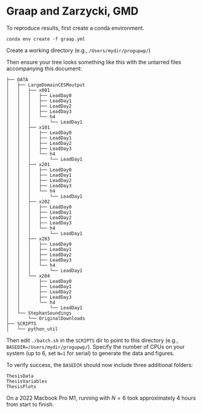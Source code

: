# Graap and Zarzycki, GMD

To reproduce results, first create a conda environment.

```
conda env create -f graap.yml
```

Create a working directory (e.g., `/Users/mydir/progupwp/`)

Then ensure your tree looks something like this with the untarred files accompanying this document:

```
├── DATA
│   ├── LargeDomainCESMoutput
│   │   ├── x001
│   │   │   ├── LeadDay0
│   │   │   ├── LeadDay1
│   │   │   ├── LeadDay2
│   │   │   ├── LeadDay3
│   │   │   └── h4
│   │   │       └── LeadDay1
│   │   ├── x101
│   │   │   ├── LeadDay0
│   │   │   ├── LeadDay1
│   │   │   ├── LeadDay2
│   │   │   ├── LeadDay3
│   │   │   └── h4
│   │   │       └── LeadDay1
│   │   ├── x201
│   │   │   ├── LeadDay0
│   │   │   ├── LeadDay1
│   │   │   ├── LeadDay2
│   │   │   ├── LeadDay3
│   │   │   └── h4
│   │   │       └── LeadDay1
│   │   ├── x202
│   │   │   ├── LeadDay0
│   │   │   ├── LeadDay1
│   │   │   ├── LeadDay2
│   │   │   ├── LeadDay3
│   │   │   └── h4
│   │   │       └── LeadDay1
│   │   ├── x203
│   │   │   ├── LeadDay0
│   │   │   ├── LeadDay1
│   │   │   ├── LeadDay2
│   │   │   ├── LeadDay3
│   │   │   └── h4
│   │   │       └── LeadDay1
│   │   └── x204
│   │       ├── LeadDay0
│   │       ├── LeadDay1
│   │       ├── LeadDay2
│   │       ├── LeadDay3
│   │       └── h4
│   │           └── LeadDay1
│   └── StephanSoundings
│       └── OriginalDownloads
├── SCRIPTS
│   └── python_util
```

Then edit `./batch.sh` in the `SCRIPTS` dir to point to this directory (e.g., `BASEDIR=/Users/mydir/progupwp/`). Specify the number of CPUs on your system (up to 6, set `N=1` for serial) to generate the data and figures.

To verify success, the `BASEDIR` should now include three additional folders:

```
ThesisData
ThesisVariables
ThesisPlots
```

On a 2022 Macbook Pro M1, running with $N=6$ took approximately 4 hours from start to finish.